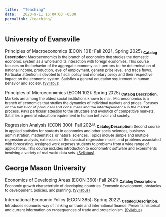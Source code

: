 ```yaml
---
title:  "Teaching"
date:   2023-9-11 16:00:00 -0500
permalink: /teaching/
---
```


## University of Evansville

Principles of Macroeconomics (ECON 101): Fall 2024, Spring 2025\\
<sub>**Catalog Description:** Macroeconomics is the branch of economics that studies the domestic economic system as a whole and its interaction with foreign economies. This course focuses on the behavior of the aggregate economy as it pertains to the determination of national income, production, level of employment, general price level, and trace flows. Particular attention is devoted to fiscal policy and monetary policy and their respective impact on the economic system. Satisfies a general education requirement in human behavior and society. [(Syllabus)](/assets/documents/taylor_ue_econ101_syllabus_f24.pdf)</sub>

Principles of Microeconomics (ECON 102): Spring 2025\\
<sub>**Catalog Description:** Markets are among the oldest social institutions known to man. Microeconomics is a branch of economics that studies the dynamics of individual markets and prices. Focuses on the behavior of producers and consumers and the interdependence in the market process. Pays particular attention to the structure and evolution of competitive markets. Satisfies a general education requirement in human behavior and society.</sub>

Regression Analysis (ECON 300): Fall 2024\\
<sub>**Catalog Description:** Second course in applied statistics for students in economics and other social sciences, business administration, mathematics, or natural sciences. Topics include simple and multiple regression analysis, extensions of the classical regression model, and problems associated with forecasting. Assigned work exposes students to problems from a wide range of applications. This course includes introduction to econometric software and experiments involving a variety of real world data sets. [(Syllabus)](/assets/documents/taylor_ue_econ300_syllabus_f24.pdf)</sub>

## George Mason University

Economics of Developing Areas (ECON 360): Fall 2021\\
<sub>**Catalog Description:** Economic growth characteristic of developing countries. Economic development, obstacles to development, policies, and planning. [(Syllabus)](/assets/documents/taylor_gmu_econ360_syllabus.pdf)</sub>

International Economic Policy (ECON 385): Spring 2022\\
<sub>**Catalog Description:** Introduces economic way of thinking on trade and international finance. Presents historical and current information on consequences of trade and protectionism. [(Syllabus)](/assets/documents/taylor_gmu_econ385_syllabus.pdf)</sub>
